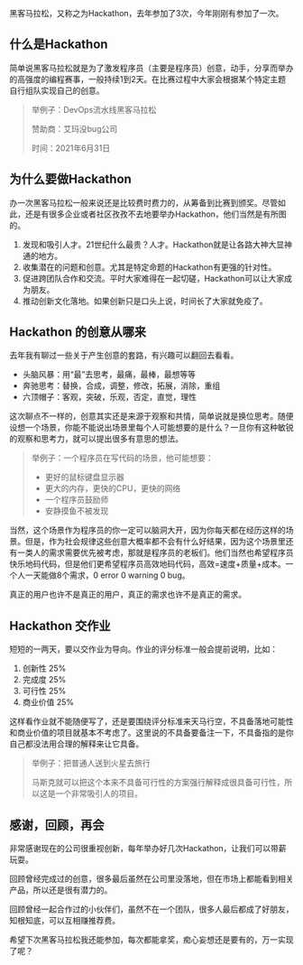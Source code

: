 黑客马拉松，又称之为Hackathon，去年参加了3次，今年刚刚有参加了一次。

## 什么是Hackathon

简单说黑客马拉松就是为了激发程序员（主要是程序员）创意，动手，分享而举办的高强度的编程赛事，一般持续1到2天。在比赛过程中大家会根据某个特定主题自行组队实现自己的创意。

> 举例子：DevOps流水线黑客马拉松
>
> 赞助商：艾玛没bug公司
>
> 时间：2021年6月31日

## 为什么要做Hackathon

办一次黑客马拉松一般来说还是比较费时费力的，从筹备到比赛到颁奖。尽管如此，还是有很多企业或者社区孜孜不去地要举办Hackathon，他们当然是有所图的。

1. 发现和吸引人才。21世纪什么最贵？人才。Hackathon就是让各路大神大显神通的地方。
2. 收集潜在的问题和创意。尤其是特定命题的Hackathon有更强的针对性。
3. 促进跨团队合作和交流。平时大家难得在一起切磋，Hackathon可以让大家成为朋友。
4. 推动创新文化落地。如果创新只是口头上说，时间长了大家就免疫了。

## Hackathon 的创意从哪来

去年我有聊过一些关于产生创意的套路，有兴趣可以翻回去看看。

- 头脑风暴：用“最”去思考，最痛，最棒，最想等等
- 奔驰思考：替换，合成，调整，修改，拓展，消除，重组
- 六顶帽子：客观，突破，乐观，否定，直觉，理性

这次聊点不一样的，创意其实还是来源于观察和共情，简单说就是换位思考。随便设想一个场景，你能不能说出场景里每个人可能想要的是什么？一旦你有这种敏锐的观察和思考力，就可以提出很多有意思的想法。

> 举例子：一个程序员在写代码的场景，他可能想要：
>
> - 更好的鼠标键盘显示器
> - 更大的内存，更快的CPU，更快的网络
> - 一个程序员鼓励师
> - 安静摸鱼不被发现

当然，这个场景作为程序员的你一定可以脑洞大开，因为你每天都在经历这样的场景。但是，作为社会规律这些创意大概率都不会有什么好结果，因为这个场景里还有一类人的需求需要优先被考虑，那就是程序员的老板们。他们当然也希望程序员快乐地码代码，但是他们更希望程序员高效地码代码，高效=速度+质量+成本。一个人一天能做8个需求，0 error 0 warning 0 bug。

真正的用户也许不是真正的用户，真正的需求也许不是真正的需求。

## Hackathon 交作业

短短的一两天，要以交作业为导向。作业的评分标准一般会提前说明，比如：

1. 创新性 25%
2. 完成度 25%
3. 可行性 25%
4. 商业价值 25%

这样看作业就不能随便写了，还是要围绕评分标准来天马行空，不具备落地可能性和商业价值的项目就基本不考虑了。这里说的不具备要备注一下，不具备指的是你自己都没法用合理的解释来让它具备。

> 举例子：把普通人送到火星去旅行
>
> 马斯克就可以把这个本来不具备可行性的方案强行解释成很具备可行性，所以这是一个非常吸引人的项目。

## 感谢，回顾，再会

非常感谢现在的公司很重视创新，每年举办好几次Hackathon，让我们可以带薪玩耍。

回顾曾经完成过的创意，很多最后虽然在公司里没落地，但在市场上都能看到相关产品，所以还是很有潜力的。

回顾曾经一起合作过的小伙伴们，虽然不在一个团队，很多人最后都成了好朋友，知根知底，可以互相赚推荐费。

希望下次黑客马拉松我还能参加，每次都能拿奖，痴心妄想还是要有的，万一实现了呢？